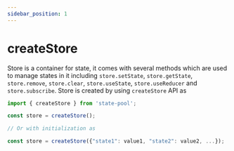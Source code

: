 ```yaml
---
sidebar_position: 1
---
```


# createStore
Store is a container for state, it comes with several methods which are used to manage states in it including `store.setState`, `store.getState`, `store.remove`, `store.clear`, `store.useState`, `store.useReducer` and `store.subscribe`. Store is created by using `createStore` API as 

```js
import { createStore } from 'state-pool';

const store = createStore();

// Or with initialization as 

const store = createStore({"state1": value1, "state2": value2, ...});
```
